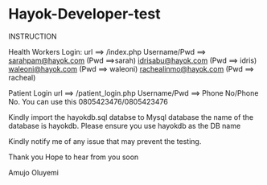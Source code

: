 # Hayok-Developer-test

INSTRUCTION

Health Workers Login:
url ==> /index.php
Username/Pwd ==> 
sarahpam@hayok.com (Pwd ==>sarah)
idrisabu@hayok.com (Pwd ==> idris)
waleoni@hayok.com (Pwd ==> waleoni)
rachealinmo@hayok.com (Pwd ==> racheal)


Patient Login
url ==> /patient_login.php
Username/Pwd ==> Phone No/Phone No. You can use this  0805423476/0805423476


Kindly import the hayokdb.sql databse to Mysql database
the name of the database is hayokdb. Please ensure you use hayokdb as the DB name

Kindly notify me of any issue that may prevent the testing.

Thank you
Hope to hear from you soon

Amujo Oluyemi
